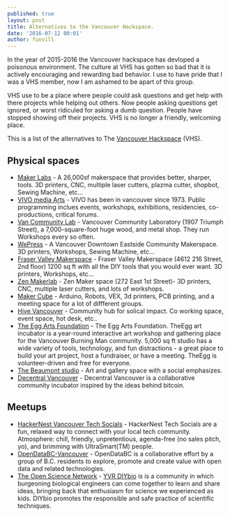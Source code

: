 ```yaml
---
published: true
layout: post
title: Alternatives to the Vancouver Hackspace.
date: '2016-07-12 00:01'
author: funvill
---
```


In the year of 2015-2016 the Vancouver hackspace has devloped a poisonous environment. The culture at VHS has gotten so bad that it is actively encouraging and rewarding bad behavior. I use to have pride that I was a VHS member, now I am ashamed to be apart of this group.

VHS use to be a place where people could ask questions and get help with there projects while helping out others. Now people asking questions get ignored, or worst ridiculed for asking a dumb question. People have stopped showing off their projects. VHS is no longer a friendly, welcoming place.

This is a list of the alternatives to The [Vancouver Hackspace](https://talk.hackspace.ca) (VHS). 

## Physical spaces

- [Maker Labs](http://www.makerlabs.com/) - A 26,000sf makerspace that provides better, sharper, tools. 3D printers, CNC, multiple laser cutters, plazma cutter, shopbot, Sewing Machine, etc...
- [VIVO media Arts](http://www.vivomediaarts.com) - VIVO has been in vancouver since 1973. Public programming inclues events, workshops, exhibitions, residencies, co-productions, critical forums. 
- [Van Community Lab](http://vancommunitylab.com/) - Vancouver Community Laboratory (1907 Triumph Street), a 7,000-square-foot huge wood, and metal shop. They run Workshops every so often.
- [WePress](https://wepress.ca/) - A Vancouver Downtown Eastside Community Makerspace. 3D printers, Workshops, Sewing Machine, etc... 
- [Fraser Valley Makerspace](http://fvmakers.com/) - Fraser Valley Makerspace (4612 216 Street, 2nd floor) 1200 sq ft with all the DIY tools that you would ever want. 3D printers, Workshops, etc... 
- [Zen Makerlab](http://zenmakerlab.com/) - Zen Maker space (272 East 1st Street)- 3D printers, CNC, multiple laser cutters, and lots of workshops. 
- [Maker Cube](http://makercube.ca/) - Arduino, Robots, VEX, 3d printers, PCB printing, and a meeting space for a lot of diffferent groups. 
- [Hive Vancouver](http://www.hivevancouver.com/) - Community hub for solical impact. Co working space, event space, hot desk, etc.. 
- [The Egg Arts Foundation](https://www.facebook.com/TheEggArtsFoundation/) - The Egg Arts Foundation. TheEgg art incubator is a year-round interactive art workshop and gathering place for the Vancouver Burning Man community. 5,000 sq ft studio has a wide variety of tools, technology, and fun distractions - a great place to build your art project, host a fundraiser, or have a meeting. TheEgg is volunteer-driven and free for everyone.
- [The Beaumont studio](http://thebeaumont.org/) - Art and gallery space with a social emphasizes.
- [Decentral Vancouver](http://decentralvancouver.com/) - Decentral Vancouver is a collaborative community incubator inspired by the ideas behind bitcoin. 

## Meetups

- [HackerNest Vancouver Tech Socials](http://www.meetup.com/HackerNestVAN/) - HackerNest Tech Socials are a fun, relaxed way to connect with your local tech community. Atmosphere: chill, friendly, unpretentious, agenda-free (no sales pitch, yo), and brimming with UltraSmart(TM) people.
- [OpenDataBC-Vancouver](http://www.meetup.com/OpenDataBC-Vancouver/) - OpenDataBC is a collaborative effort by a group of B.C. residents to explore, promote and create value with open data and related technologies.
- [The Open Science Network](http://www.meetup.com/open-science-network/) - [YVR DIYbio](http://www.opensciencenet.org) is is a community in which burgeoning biological engineers can come together to learn and share ideas, bringing back that enthusiasm for science we experienced as kids. DIYbio promotes the responsible and safe practice of scientific techniques. 
